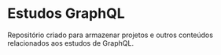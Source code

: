 # Estudos GraphQL

Repositório criado para armazenar projetos e outros conteúdos relacionados 
aos estudos de GraphQL.
